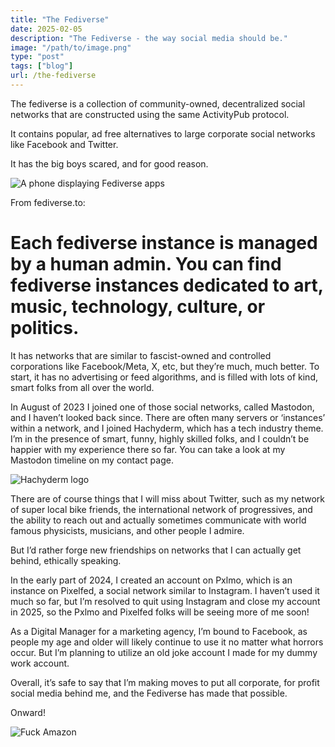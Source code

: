 ```yaml
---
title: "The Fediverse"
date: 2025-02-05
description: "The Fediverse - the way social media should be."
image: "/path/to/image.png"
type: "post"
tags: ["blog"]
url: /the-fediverse
---
```


The fediverse is a collection of community-owned, decentralized social networks that are constructed using the same ActivityPub protocol.

It contains popular, ad free alternatives to large corporate social networks like Facebook and Twitter.

It has the big boys scared, and for good reason.

![A phone displaying Fediverse apps](/posts/thefediverse/fediverse.jpg)

From fediverse.to: 
# Each fediverse instance is managed by a human admin. You can find fediverse instances dedicated to art, music, technology, culture, or politics.

It has networks that are similar to fascist-owned and controlled corporations like Facebook/Meta, X, etc, but they’re much, much better. To start, it has no advertising or feed algorithms, and is filled with lots of kind, smart folks from all over the world.

In August of 2023 I joined one of those social networks, called Mastodon, and I haven’t looked back since. There are often many servers or ‘instances’ within a network, and I joined Hachyderm, which has a tech industry theme. I’m in the presence of smart, funny, highly skilled folks, and I couldn’t be happier with my experience there so far. You can take a look at my Mastodon timeline on my contact page.

![Hachyderm logo](/posts/thefediverse/hachyderm-logo.png)


There are of course things that I will miss about Twitter, such as my network of super local bike friends, the international network of progressives, and the ability to reach out and actually sometimes communicate with world famous physicists, musicians, and other people I admire. 

But I’d rather forge new friendships on networks that I can actually get behind, ethically speaking. 

In the early part of 2024, I created an account on Pxlmo, which is an instance on Pixelfed, a social network similar to Instagram. I haven’t used it much so far, but I’m resolved to quit using Instagram and close my account in 2025, so the Pxlmo and Pixelfed folks will be seeing more of me soon! 

As a Digital Manager for a marketing agency, I’m bound to Facebook, as people my age and older will likely continue to use it no matter what horrors occur. But I’m planning to utilize an old joke account I made for my dummy work account. 

Overall, it’s safe to say that I’m making moves to put all corporate, for profit social media behind me, and the Fediverse has made that possible. 

Onward! 

![Fuck Amazon](/posts/thefediverse/global-switch-day.png)
